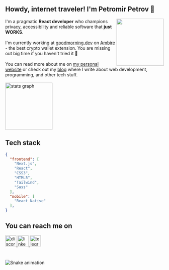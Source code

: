 <h2 align="left">Howdy, internet traveler! I'm Petromir Petrov 🫵</h2>

<img align="right" height="150" src="https://media.tenor.com/I52W87bM7K8AAAAj/anime-aaaa.gif"  />
I'm a pragmatic <b>React developer</b> who champions privacy, accessibility and reliable software that <b>just WORKS</b>.<br><br>
I'm currently working at <a href="https://goodmorning.dev" target="_blank">goodmorning.dev</a> on <a href="https://ambire.com" target="_blank">Ambire</a> - the best crypto wallet extension. You are missing out big time if you haven't tried it 🦥<br><br>
You can read more about me on <a href="https://petromir.dev" target="_blank">my personal website</a> or check out my <a href="https://petromir.dev/blog" target="_blank">blog</a> where I write about web development, programming, and other tech stuff.<br><br>

<img src="https://github-readme-stats.vercel.app/api?username=petromirdev&hide_title=false&hide_rank=false&show_icons=true&include_all_commits=true&count_private=true&disable_animations=false&theme=dracula" height="150" alt="stats graph"  />

###

<h2 align="left">Tech stack</h2>

```json
{
  "frontend": [
    "Next.js",
    "React",
    "CSS3",
    "HTML5",
    "Tailwind",
    "Sass"
  ],
  "mobile": [
    "React Native"
  ],
}
```

###

<h2 align="left">You can reach me on</h2>

<div align="left">
  <a href="https://discord.com/users/336962546122752000">
    <img src="https://img.shields.io/static/v1?message=Discord&logo=discord&label=&color=7289DA&logoColor=white&labelColor=&style=for-the-badge" height="35" alt="discord logo" />
  </a>
  <a href="https://www.linkedin.com/in/petromir-petrov">
    <img src="https://img.shields.io/static/v1?message=LinkedIn&logo=linkedin&label=&color=0077B5&logoColor=white&labelColor=&style=for-the-badge" height="35" alt="linkedin logo"  />
  </a>
  <a href="https://t.me/petromirdev">
    <img src="https://img.shields.io/static/v1?message=Telegram&logo=telegram&label=&color=2CA5E0&logoColor=white&labelColor=&style=for-the-badge" height="35" alt="telegram logo"  />
  </a>
</div>

###

<br clear="both">

<img src="https://raw.githubusercontent.com/petromirdev/petromirdev/output/snake.svg" alt="Snake animation" />


###